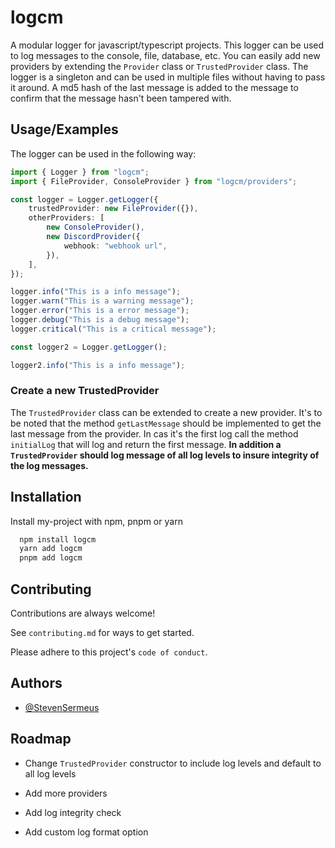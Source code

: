 # logcm

A modular logger for javascript/typescript projects. This logger can be used to log messages to the console, file, database, etc. You can easily add new providers by extending the `Provider` class or `TrustedProvider` class. The logger is a singleton and can be used in multiple files without having to pass it around. A md5 hash of the last message is added to the message to confirm that the message hasn't been tampered with.

## Usage/Examples

The logger can be used in the following way:

```ts
import { Logger } from "logcm";
import { FileProvider, ConsoleProvider } from "logcm/providers";

const logger = Logger.getLogger({
	trustedProvider: new FileProvider({}),
	otherProviders: [
		new ConsoleProvider(),
		new DiscordProvider({
			webhook: "webhook url",
		}),
	],
});

logger.info("This is a info message");
logger.warn("This is a warning message");
logger.error("This is a error message");
logger.debug("This is a debug message");
logger.critical("This is a critical message");

const logger2 = Logger.getLogger();

logger2.info("This is a info message");
```

### Create a new TrustedProvider

The `TrustedProvider` class can be extended to create a new provider. It's to be noted that the method `getLastMessage` should be implemented to get the last message from the provider. In cas it's the first log call the method `initialLog` that will log and return the first message. **In addition a `TrustedProvider` should log message of all log levels to insure integrity of the log messages.**

## Installation

Install my-project with npm, pnpm or yarn

```bash
  npm install logcm
  yarn add logcm
  pnpm add logcm
```

## Contributing

Contributions are always welcome!

See `contributing.md` for ways to get started.

Please adhere to this project's `code of conduct`.

## Authors

- [@StevenSermeus](https://github.com/StevenSermeus)

## Roadmap

- Change `TrustedProvider` constructor to include log levels and default to all log levels

- Add more providers

- Add log integrity check

- Add custom log format option
